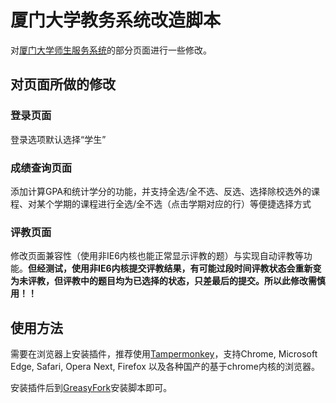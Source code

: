 # 厦门大学教务系统改造脚本
对[厦门大学师生服务系统](http://ssfw.xmu.edu.cn/cmstar/index.portal)的部分页面进行一些修改。

## 对页面所做的修改
### 登录页面
登录选项默认选择“学生”

### 成绩查询页面
添加计算GPA和统计学分的功能，并支持全选/全不选、反选、选择除校选外的课程、对某个学期的课程进行全选/全不选（点击学期对应的行）等便捷选择方式

### 评教页面
修改页面兼容性（使用非IE6内核也能正常显示评教的题）与实现自动评教等功能。**但经测试，使用非IE6内核提交评教结果，有可能过段时间评教状态会重新变为未评教，但评教中的题目均为已选择的状态，只差最后的提交。所以此修改需慎用！！**

## 使用方法
需要在浏览器上安装插件，推荐使用[Tampermonkey](http://tampermonkey.net/)，支持Chrome, Microsoft Edge, Safari, Opera Next, Firefox 以及各种国产的基于chrome内核的浏览器。

安装插件后到[GreasyFork](https://greasyfork.org/zh-CN/scripts/32320-xmu-ssfw)安装脚本即可。